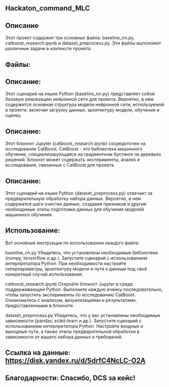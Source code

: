 ## Hackaton_command_MLC
## Описание
Этот проект содержит три основных файла: baseline_nn.py, catboost_research.ipynb и dataset_preprocess.py. Эти файлы выполняют различные задачи в контексте проекта.

## Файлы:

## Описание: 
  Этот сценарий на языке Python (baseline_nn.py) представляет собой базовую реализацию нейронной сети для проекта. Вероятно, в нем содержится основная структура модели нейронной сети, используемой в проекте, включая загрузку данных, архитектуру модели, обучение и оценку.

## Описание: 
  Этот блокнот Jupyter (catboost_research.ipynb) сосредоточен на исследовании CatBoost. CatBoost - это библиотека машинного обучения, специализирующаяся на градиентном бустинге на деревьях решений. Блокнот может содержать эксперименты, анализ и исследования, связанные с CatBoost для проекта.

## Описание: 
  Этот сценарий на языке Python (dataset_preprocess.py) отвечает за предварительную обработку набора данных. Вероятно, в нем содержатся шаги очистки данных, создания признаков и другие необходимые этапы подготовки данных для обучения моделей машинного обучения.
## Использование: 
Вот основные инструкции по использованию каждого файла:

  baseline_nn.py
  Убедитесь, что установлены необходимые библиотеки (numpy, tensorflow и др.).
  Запустите сценарий с использованием интерпретатора Python.
  При необходимости настройте гиперпараметры, архитектуру модели и пути к данным под свой конкретный случай использования.
  
  catboost_research.ipynb
  Откройте блокнот Jupyter в среде, поддерживающей Python.
  Выполните каждую ячейку последовательно, чтобы запустить эксперименты по исследованию CatBoost.
  Ознакомьтесь с анализом, визуализациями и результатами, предоставленными в блокноте.
  
  dataset_preprocess.py
  Убедитесь, что у вас установлены необходимые зависимости (pandas, scikit-learn и др.).
  Запустите сценарий с использованием интерпретатора Python.
  Настройте входные и выходные пути, а также этапы предварительной обработки в зависимости от вашего набора данных и требований.

## Ссылка на данные: https://disk.yandex.ru/d/SdrfC4NcLC-O2A
## Благодарности: Спасибо, DCS за кейс!
